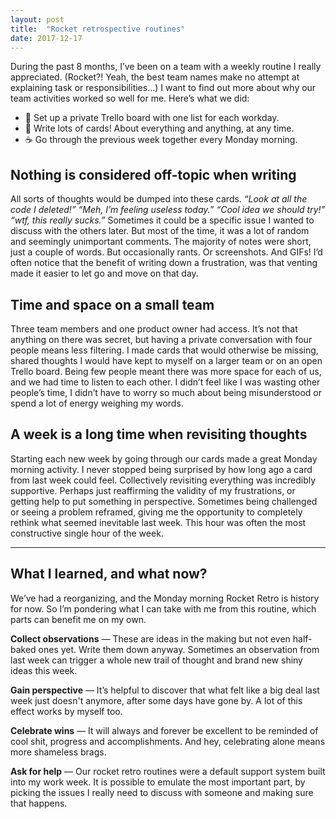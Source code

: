 ```yaml
---
layout: post
title:  "Rocket retrospective routines"
date: 2017-12-17
---
```


During the past 8 months, I’ve been on a team with a weekly routine I really appreciated. (Rocket?! Yeah, the best team names make no attempt at explaining task or responsibilities…) I want to find out more about why our team activities worked so well for me. Here’s what we did:

* 📅 Set up a private Trello board with one list for each workday.
* 📝 Write lots of cards! About everything and anything, at any time.
* ☕️ Go through the previous week together every Monday morning.

## Nothing is considered off-topic when writing

All sorts of thoughts would be dumped into these cards. *“Look at all the code I deleted!” “Meh, I’m feeling useless today.” “Cool idea we should try!” “wtf, this really sucks.”* Sometimes it could be a specific issue I wanted to discuss with the others later. But most of the time, it was a lot of random and seemingly unimportant comments. The majority of notes were short, just a couple of words. But occasionally rants. Or screenshots. And GIFs! I’d often notice that the benefit of writing down a frustration, was that venting made it easier to let go and move on that day.

## Time and space on a small team

Three team members and one product owner had access. It’s not that anything on there was secret, but having a private conversation with four people means less filtering. I made cards that would otherwise be missing, shared thoughts I would have kept to myself on a larger team or on an open Trello board. Being few people meant there was more space for each of us, and we had time to listen to each other. I&nbsp;didn’t feel like I was wasting other people’s time, I didn’t have to worry so much about being misunderstood or spend a lot of energy weighing my words.

## A week is a long time when revisiting thoughts

Starting each new week by going through our cards made a great Monday morning activity. I&nbsp;never stopped being surprised by how long ago a card from last week could feel. Collectively revisiting everything was incredibly supportive. Perhaps just reaffirming the validity of my frustrations, or getting help to put something in perspective.
Sometimes being challenged or seeing a problem reframed, giving me the opportunity to completely rethink what seemed inevitable last week. This hour was often the most constructive single hour of the week.

---

## What I learned, and what now?

We’ve had a reorganizing, and the Monday morning Rocket Retro is history for now. So I’m pondering what I can take with me from this routine, which parts can benefit me on my own.

**Collect observations** — These are ideas in the making but not even half-baked ones yet. Write them down anyway. Sometimes an observation from last week can trigger a whole new trail of thought and brand new shiny ideas this week.

**Gain perspective** — It’s helpful to discover that what felt like a big deal last week just doesn't anymore, after some days have gone by. A lot of this effect works by myself too.

**Celebrate wins** — It will always and forever be excellent to be reminded of cool shit, progress and accomplishments. And hey, celebrating alone means more shameless brags.

**Ask for help** — Our rocket retro routines were a default support system built into my work week. It&nbsp;is possible to emulate the most important part, by picking the issues I really need to discuss with someone and making sure that happens.
